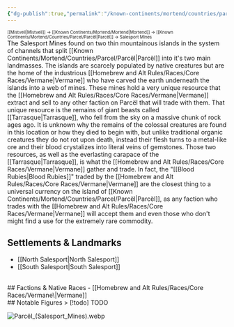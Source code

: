 ```yaml
---
{"dg-publish":true,"permalink":"/known-continents/mortend/countries/parcel/locations/salesport-mines/"}
---
```


<sup><sup>[[Mistveil\|Mistveil]] → [[Known Continents/Mortend/Mortend\|Mortend]] → [[Known Continents/Mortend/Countries/Parcel/Parcël\|Parcël]] → Salesport Mines</sup></sup>  
The Salesport Mines found on two thin mountainous islands in the system of channels that split [[Known Continents/Mortend/Countries/Parcel/Parcël\|Parcël]] into it's two main landmasses. The islands are scarcely populated by native creatures but are the home of the industrious [[Homebrew and Alt Rules/Races/Core Races/Vermane\|Vermane]] who have carved the earth underneath the islands into a web of mines. These mines hold a very unique resource that the [[Homebrew and Alt Rules/Races/Core Races/Vermane\|Vermane]] extract and sell to any other faction on Parcël that will trade with them. That unique resource is the remains of giant beasts called [[Tarrasque\|Tarrasque]], who fell from the sky on a massive chunk of rock ages ago. It is unknown why the remains of the colossal creatures are found in this location or how they died to begin with, but unlike traditional organic creatures they do not rot upon death, instead their flesh turns to a metal-like ore and their blood crystalizes into literal veins of gemstones. Those two resources, as well as the everlasting carapace of the [[Tarrasque\|Tarrasque]], is what the [[Homebrew and Alt Rules/Races/Core Races/Vermane\|Vermane]] gather and trade. In fact, the "[[Blood Rubies\|Blood Rubies]]" traded by the [[Homebrew and Alt Rules/Races/Core Races/Vermane\|Vermane]] are the closest thing to a universal currency on the island of [[Known Continents/Mortend/Countries/Parcel/Parcël\|Parcël]], as any faction who trades with the [[Homebrew and Alt Rules/Races/Core Races/Vermane\|Vermane]] will accept them and even those who don't might find a use for the extremely rare commodity. 

## Settlements & Landmarks
- [[North Salesport\|North Salesport]]
- [[South Salesport\|South Salesport]]
<br>
## Factions & Native Races
- [[Homebrew and Alt Rules/Races/Core Races/Vermane\|Vermane]]
<br>
## Notable Figures
> [!todo] TODO

![Parcël_(Salesport_Mines).webp](/img/user/Attachments/Parc%C3%ABl_(Salesport_Mines).webp)